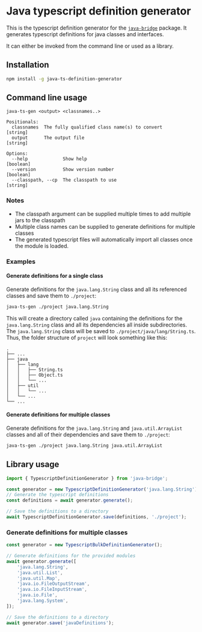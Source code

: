 # Java typescript definition generator

This is the typescript definition generator for the [`java-bridge`]() package.
It generates typescript definitions for java classes and interfaces.

It can either be invoked from the command line or used as a library.

## Installation

```bash
npm install -g java-ts-definition-generator
```

## Command line usage

```
java-ts-gen <output> <classnames..>

Positionals:
  classnames  The fully qualified class name(s) to convert              [string]
  output      The output file                                           [string]

Options:
  --help             Show help                                         [boolean]
  --version          Show version number                               [boolean]
  --classpath, --cp  The classpath to use                               [string]
```

### Notes

-   The classpath argument can be supplied multiple times to add multiple jars to the classpath
-   Multiple class names can be supplied to generate definitions for multiple classes
-   The generated typescript files will automatically import all classes once the module is loaded.

### Examples

#### Generate definitions for a single class

Generate definitions for the `java.lang.String` class and all its referenced classes and save them to `./project`:

```bash
java-ts-gen ./project java.lang.String
```

This will create a directory called `java` containing the definitions for the `java.lang.String` class and all its
dependencies all inside subdirectories. The `java.lang.String` class will be saved to `./project/java/lang/String.ts`.
Thus, the folder structure of `project` will look something like this:

```
.
├── ...
├── java
│   ├── lang
│   │   ├── String.ts
│   │   ├── Object.ts
│   │   └── ...
│   ├── util
│   │   └── ...
│   └── ...
└── ...
```

#### Generate definitions for multiple classes

Generate definitions for the `java.lang.String` and `java.util.ArrayList` classes and all of their dependencies
and save them to `./project`:

```bash
java-ts-gen ./project java.lang.String java.util.ArrayList
```

## Library usage

```ts
import { TypescriptDefinitionGenerator } from 'java-bridge';

const generator = new TypescriptDefinitionGenerator('java.lang.String');
// Generate the typescript definitions
const definitions = await generator.generate();

// Save the definitions to a directory
await TypescriptDefinitionGenerator.save(definitions, './project');
```

### Generate definitions for multiple classes

```ts
const generator = new TypescriptBulkDefinitionGenerator();

// Generate definitions for the provided modules
await generator.generate([
    'java.lang.String',
    'java.util.List',
    'java.util.Map',
    'java.io.FileOutputStream',
    'java.io.FileInputStream',
    'java.io.File',
    'java.lang.System',
]);

// Save the definitions to a directory
await generator.save('javaDefinitions');
```
